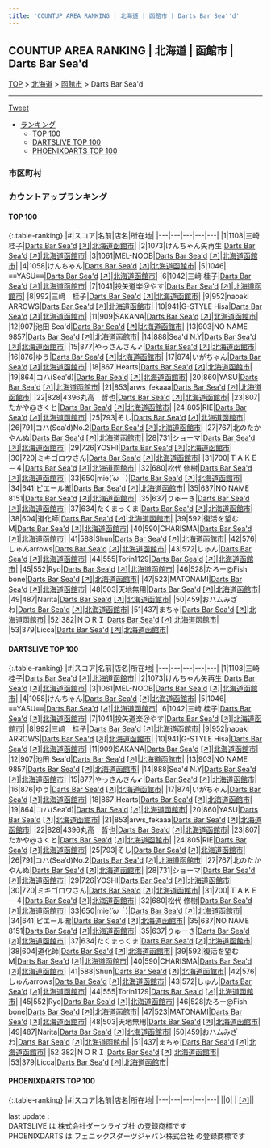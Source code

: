 ```yaml
---
title: 'COUNTUP AREA RANKING | 北海道 | 函館市 | Darts Bar Sea''d'
---
```

## COUNTUP AREA RANKING | 北海道 | 函館市 | Darts Bar Sea'd

[TOP](/darts/rank/) > [北海道](/darts/rank/北海道/) > [函館市](/darts/rank/北海道/函館市/) > Darts Bar Sea'd

___

<a href="https://twitter.com/share?ref_src=twsrc%5Etfw" data-text="COUNTUP AREA RANKING | 北海道函館市Darts Bar Sea'd" class="twitter-share-button" data-hashtags="DARTSLIVE,PHOENIXDARTS,darts,ダーツ" data-show-count="false">Tweet</a>

* [ランキング](#カウントアップランキング)
    * [TOP 100](#top-100)
    * [DARTSLIVE TOP 100](#dartslive-top-100)
    * [PHOENIXDARTS TOP 100](#phoenixdarts-top-100)

### 市区町村

<ul>

</ul>

### カウントアップランキング

#### TOP 100



{:.table-ranking}
|#|スコア|名前|店名|所在地|
|---|---|---|---|---|
|1|1108|<span class="rank-name-dl">三崎 桂子</span>|<a href="/darts/rank/shops/4906764db564cc3df454cb89828a1cfe.html">Darts Bar Sea'd</a> <a href="https://search.dartslive.com/jp/shop/4906764db564cc3df454cb89828a1cfe">[↗]</a>|<a href="/darts/rank/北海道/函館市">北海道函館市</a>|
|2|1073|<span class="rank-name-dl">けんちゃん矢再生</span>|<a href="/darts/rank/shops/4906764db564cc3df454cb89828a1cfe.html">Darts Bar Sea'd</a> <a href="https://search.dartslive.com/jp/shop/4906764db564cc3df454cb89828a1cfe">[↗]</a>|<a href="/darts/rank/北海道/函館市">北海道函館市</a>|
|3|1061|<span class="rank-name-dl">MEL-NOOB</span>|<a href="/darts/rank/shops/4906764db564cc3df454cb89828a1cfe.html">Darts Bar Sea'd</a> <a href="https://search.dartslive.com/jp/shop/4906764db564cc3df454cb89828a1cfe">[↗]</a>|<a href="/darts/rank/北海道/函館市">北海道函館市</a>|
|4|1058|<span class="rank-name-dl">けんちゃん</span>|<a href="/darts/rank/shops/4906764db564cc3df454cb89828a1cfe.html">Darts Bar Sea'd</a> <a href="https://search.dartslive.com/jp/shop/4906764db564cc3df454cb89828a1cfe">[↗]</a>|<a href="/darts/rank/北海道/函館市">北海道函館市</a>|
|5|1046|<span class="rank-name-dl">≡≡YASU≡≡</span>|<a href="/darts/rank/shops/4906764db564cc3df454cb89828a1cfe.html">Darts Bar Sea'd</a> <a href="https://search.dartslive.com/jp/shop/4906764db564cc3df454cb89828a1cfe">[↗]</a>|<a href="/darts/rank/北海道/函館市">北海道函館市</a>|
|6|1042|<span class="rank-name-dl">三﨑 桂子</span>|<a href="/darts/rank/shops/4906764db564cc3df454cb89828a1cfe.html">Darts Bar Sea'd</a> <a href="https://search.dartslive.com/jp/shop/4906764db564cc3df454cb89828a1cfe">[↗]</a>|<a href="/darts/rank/北海道/函館市">北海道函館市</a>|
|7|1041|<span class="rank-name-dl">投矢道楽＠やす</span>|<a href="/darts/rank/shops/4906764db564cc3df454cb89828a1cfe.html">Darts Bar Sea'd</a> <a href="https://search.dartslive.com/jp/shop/4906764db564cc3df454cb89828a1cfe">[↗]</a>|<a href="/darts/rank/北海道/函館市">北海道函館市</a>|
|8|992|<span class="rank-name-dl">三﨑　桂子</span>|<a href="/darts/rank/shops/4906764db564cc3df454cb89828a1cfe.html">Darts Bar Sea'd</a> <a href="https://search.dartslive.com/jp/shop/4906764db564cc3df454cb89828a1cfe">[↗]</a>|<a href="/darts/rank/北海道/函館市">北海道函館市</a>|
|9|952|<span class="rank-name-dl">naoaki ARROWS</span>|<a href="/darts/rank/shops/4906764db564cc3df454cb89828a1cfe.html">Darts Bar Sea'd</a> <a href="https://search.dartslive.com/jp/shop/4906764db564cc3df454cb89828a1cfe">[↗]</a>|<a href="/darts/rank/北海道/函館市">北海道函館市</a>|
|10|941|<span class="rank-name-dl">G-STYLE Hisa</span>|<a href="/darts/rank/shops/4906764db564cc3df454cb89828a1cfe.html">Darts Bar Sea'd</a> <a href="https://search.dartslive.com/jp/shop/4906764db564cc3df454cb89828a1cfe">[↗]</a>|<a href="/darts/rank/北海道/函館市">北海道函館市</a>|
|11|909|<span class="rank-name-dl">SAKANA</span>|<a href="/darts/rank/shops/4906764db564cc3df454cb89828a1cfe.html">Darts Bar Sea'd</a> <a href="https://search.dartslive.com/jp/shop/4906764db564cc3df454cb89828a1cfe">[↗]</a>|<a href="/darts/rank/北海道/函館市">北海道函館市</a>|
|12|907|<span class="rank-name-dl">池田 Sea&#x27;d</span>|<a href="/darts/rank/shops/4906764db564cc3df454cb89828a1cfe.html">Darts Bar Sea'd</a> <a href="https://search.dartslive.com/jp/shop/4906764db564cc3df454cb89828a1cfe">[↗]</a>|<a href="/darts/rank/北海道/函館市">北海道函館市</a>|
|13|903|<span class="rank-name-dl">NO NAME 9857</span>|<a href="/darts/rank/shops/4906764db564cc3df454cb89828a1cfe.html">Darts Bar Sea'd</a> <a href="https://search.dartslive.com/jp/shop/4906764db564cc3df454cb89828a1cfe">[↗]</a>|<a href="/darts/rank/北海道/函館市">北海道函館市</a>|
|14|888|<span class="rank-name-dl">Sea&#x27;d N.Y</span>|<a href="/darts/rank/shops/4906764db564cc3df454cb89828a1cfe.html">Darts Bar Sea'd</a> <a href="https://search.dartslive.com/jp/shop/4906764db564cc3df454cb89828a1cfe">[↗]</a>|<a href="/darts/rank/北海道/函館市">北海道函館市</a>|
|15|877|<span class="rank-name-dl">やっさんさん➹</span>|<a href="/darts/rank/shops/4906764db564cc3df454cb89828a1cfe.html">Darts Bar Sea'd</a> <a href="https://search.dartslive.com/jp/shop/4906764db564cc3df454cb89828a1cfe">[↗]</a>|<a href="/darts/rank/北海道/函館市">北海道函館市</a>|
|16|876|<span class="rank-name-dl">ゆう</span>|<a href="/darts/rank/shops/4906764db564cc3df454cb89828a1cfe.html">Darts Bar Sea'd</a> <a href="https://search.dartslive.com/jp/shop/4906764db564cc3df454cb89828a1cfe">[↗]</a>|<a href="/darts/rank/北海道/函館市">北海道函館市</a>|
|17|874|<span class="rank-name-dl">いがちゃん</span>|<a href="/darts/rank/shops/4906764db564cc3df454cb89828a1cfe.html">Darts Bar Sea'd</a> <a href="https://search.dartslive.com/jp/shop/4906764db564cc3df454cb89828a1cfe">[↗]</a>|<a href="/darts/rank/北海道/函館市">北海道函館市</a>|
|18|867|<span class="rank-name-dl">Hearts</span>|<a href="/darts/rank/shops/4906764db564cc3df454cb89828a1cfe.html">Darts Bar Sea'd</a> <a href="https://search.dartslive.com/jp/shop/4906764db564cc3df454cb89828a1cfe">[↗]</a>|<a href="/darts/rank/北海道/函館市">北海道函館市</a>|
|19|864|<span class="rank-name-dl">コハ(Sea′d)</span>|<a href="/darts/rank/shops/4906764db564cc3df454cb89828a1cfe.html">Darts Bar Sea'd</a> <a href="https://search.dartslive.com/jp/shop/4906764db564cc3df454cb89828a1cfe">[↗]</a>|<a href="/darts/rank/北海道/函館市">北海道函館市</a>|
|20|860|<span class="rank-name-dl">YASU</span>|<a href="/darts/rank/shops/4906764db564cc3df454cb89828a1cfe.html">Darts Bar Sea'd</a> <a href="https://search.dartslive.com/jp/shop/4906764db564cc3df454cb89828a1cfe">[↗]</a>|<a href="/darts/rank/北海道/函館市">北海道函館市</a>|
|21|853|<span class="rank-name-dl">arws_fekaaa</span>|<a href="/darts/rank/shops/4906764db564cc3df454cb89828a1cfe.html">Darts Bar Sea'd</a> <a href="https://search.dartslive.com/jp/shop/4906764db564cc3df454cb89828a1cfe">[↗]</a>|<a href="/darts/rank/北海道/函館市">北海道函館市</a>|
|22|828|<span class="rank-name-dl">4396丸高　哲也</span>|<a href="/darts/rank/shops/4906764db564cc3df454cb89828a1cfe.html">Darts Bar Sea'd</a> <a href="https://search.dartslive.com/jp/shop/4906764db564cc3df454cb89828a1cfe">[↗]</a>|<a href="/darts/rank/北海道/函館市">北海道函館市</a>|
|23|807|<span class="rank-name-dl">たかや@さくと</span>|<a href="/darts/rank/shops/4906764db564cc3df454cb89828a1cfe.html">Darts Bar Sea'd</a> <a href="https://search.dartslive.com/jp/shop/4906764db564cc3df454cb89828a1cfe">[↗]</a>|<a href="/darts/rank/北海道/函館市">北海道函館市</a>|
|24|805|<span class="rank-name-dl">RIE</span>|<a href="/darts/rank/shops/4906764db564cc3df454cb89828a1cfe.html">Darts Bar Sea'd</a> <a href="https://search.dartslive.com/jp/shop/4906764db564cc3df454cb89828a1cfe">[↗]</a>|<a href="/darts/rank/北海道/函館市">北海道函館市</a>|
|25|793|<span class="rank-name-dl">そし</span>|<a href="/darts/rank/shops/4906764db564cc3df454cb89828a1cfe.html">Darts Bar Sea'd</a> <a href="https://search.dartslive.com/jp/shop/4906764db564cc3df454cb89828a1cfe">[↗]</a>|<a href="/darts/rank/北海道/函館市">北海道函館市</a>|
|26|791|<span class="rank-name-dl">コハ(Sea′d)No.2</span>|<a href="/darts/rank/shops/4906764db564cc3df454cb89828a1cfe.html">Darts Bar Sea'd</a> <a href="https://search.dartslive.com/jp/shop/4906764db564cc3df454cb89828a1cfe">[↗]</a>|<a href="/darts/rank/北海道/函館市">北海道函館市</a>|
|27|767|<span class="rank-name-dl">北のたかやんぬ</span>|<a href="/darts/rank/shops/4906764db564cc3df454cb89828a1cfe.html">Darts Bar Sea'd</a> <a href="https://search.dartslive.com/jp/shop/4906764db564cc3df454cb89828a1cfe">[↗]</a>|<a href="/darts/rank/北海道/函館市">北海道函館市</a>|
|28|731|<span class="rank-name-dl">ショーマ</span>|<a href="/darts/rank/shops/4906764db564cc3df454cb89828a1cfe.html">Darts Bar Sea'd</a> <a href="https://search.dartslive.com/jp/shop/4906764db564cc3df454cb89828a1cfe">[↗]</a>|<a href="/darts/rank/北海道/函館市">北海道函館市</a>|
|29|726|<span class="rank-name-dl">YOSHI</span>|<a href="/darts/rank/shops/4906764db564cc3df454cb89828a1cfe.html">Darts Bar Sea'd</a> <a href="https://search.dartslive.com/jp/shop/4906764db564cc3df454cb89828a1cfe">[↗]</a>|<a href="/darts/rank/北海道/函館市">北海道函館市</a>|
|30|720|<span class="rank-name-dl">ミキゴロウさん</span>|<a href="/darts/rank/shops/4906764db564cc3df454cb89828a1cfe.html">Darts Bar Sea'd</a> <a href="https://search.dartslive.com/jp/shop/4906764db564cc3df454cb89828a1cfe">[↗]</a>|<a href="/darts/rank/北海道/函館市">北海道函館市</a>|
|31|700|<span class="rank-name-dl">ＴＡＫＥ－４</span>|<a href="/darts/rank/shops/4906764db564cc3df454cb89828a1cfe.html">Darts Bar Sea'd</a> <a href="https://search.dartslive.com/jp/shop/4906764db564cc3df454cb89828a1cfe">[↗]</a>|<a href="/darts/rank/北海道/函館市">北海道函館市</a>|
|32|680|<span class="rank-name-dl">松代 修樹</span>|<a href="/darts/rank/shops/4906764db564cc3df454cb89828a1cfe.html">Darts Bar Sea'd</a> <a href="https://search.dartslive.com/jp/shop/4906764db564cc3df454cb89828a1cfe">[↗]</a>|<a href="/darts/rank/北海道/函館市">北海道函館市</a>|
|33|650|<span class="rank-name-dl">mie(*´ω｀*)</span>|<a href="/darts/rank/shops/4906764db564cc3df454cb89828a1cfe.html">Darts Bar Sea'd</a> <a href="https://search.dartslive.com/jp/shop/4906764db564cc3df454cb89828a1cfe">[↗]</a>|<a href="/darts/rank/北海道/函館市">北海道函館市</a>|
|34|641|<span class="rank-name-dl">ピエール瀧</span>|<a href="/darts/rank/shops/4906764db564cc3df454cb89828a1cfe.html">Darts Bar Sea'd</a> <a href="https://search.dartslive.com/jp/shop/4906764db564cc3df454cb89828a1cfe">[↗]</a>|<a href="/darts/rank/北海道/函館市">北海道函館市</a>|
|35|637|<span class="rank-name-dl">NO NAME 8151</span>|<a href="/darts/rank/shops/4906764db564cc3df454cb89828a1cfe.html">Darts Bar Sea'd</a> <a href="https://search.dartslive.com/jp/shop/4906764db564cc3df454cb89828a1cfe">[↗]</a>|<a href="/darts/rank/北海道/函館市">北海道函館市</a>|
|35|637|<span class="rank-name-dl">りゅーき</span>|<a href="/darts/rank/shops/4906764db564cc3df454cb89828a1cfe.html">Darts Bar Sea'd</a> <a href="https://search.dartslive.com/jp/shop/4906764db564cc3df454cb89828a1cfe">[↗]</a>|<a href="/darts/rank/北海道/函館市">北海道函館市</a>|
|37|634|<span class="rank-name-dl">たくまっくま</span>|<a href="/darts/rank/shops/4906764db564cc3df454cb89828a1cfe.html">Darts Bar Sea'd</a> <a href="https://search.dartslive.com/jp/shop/4906764db564cc3df454cb89828a1cfe">[↗]</a>|<a href="/darts/rank/北海道/函館市">北海道函館市</a>|
|38|604|<span class="rank-name-dl">道化師</span>|<a href="/darts/rank/shops/4906764db564cc3df454cb89828a1cfe.html">Darts Bar Sea'd</a> <a href="https://search.dartslive.com/jp/shop/4906764db564cc3df454cb89828a1cfe">[↗]</a>|<a href="/darts/rank/北海道/函館市">北海道函館市</a>|
|39|592|<span class="rank-name-dl">復活を望むM</span>|<a href="/darts/rank/shops/4906764db564cc3df454cb89828a1cfe.html">Darts Bar Sea'd</a> <a href="https://search.dartslive.com/jp/shop/4906764db564cc3df454cb89828a1cfe">[↗]</a>|<a href="/darts/rank/北海道/函館市">北海道函館市</a>|
|40|590|<span class="rank-name-dl">CHARISMA</span>|<a href="/darts/rank/shops/4906764db564cc3df454cb89828a1cfe.html">Darts Bar Sea'd</a> <a href="https://search.dartslive.com/jp/shop/4906764db564cc3df454cb89828a1cfe">[↗]</a>|<a href="/darts/rank/北海道/函館市">北海道函館市</a>|
|41|588|<span class="rank-name-dl">Shun</span>|<a href="/darts/rank/shops/4906764db564cc3df454cb89828a1cfe.html">Darts Bar Sea'd</a> <a href="https://search.dartslive.com/jp/shop/4906764db564cc3df454cb89828a1cfe">[↗]</a>|<a href="/darts/rank/北海道/函館市">北海道函館市</a>|
|42|576|<span class="rank-name-dl">しゅんarrows</span>|<a href="/darts/rank/shops/4906764db564cc3df454cb89828a1cfe.html">Darts Bar Sea'd</a> <a href="https://search.dartslive.com/jp/shop/4906764db564cc3df454cb89828a1cfe">[↗]</a>|<a href="/darts/rank/北海道/函館市">北海道函館市</a>|
|43|572|<span class="rank-name-dl">しゅん</span>|<a href="/darts/rank/shops/4906764db564cc3df454cb89828a1cfe.html">Darts Bar Sea'd</a> <a href="https://search.dartslive.com/jp/shop/4906764db564cc3df454cb89828a1cfe">[↗]</a>|<a href="/darts/rank/北海道/函館市">北海道函館市</a>|
|44|555|<span class="rank-name-dl">Torin1129</span>|<a href="/darts/rank/shops/4906764db564cc3df454cb89828a1cfe.html">Darts Bar Sea'd</a> <a href="https://search.dartslive.com/jp/shop/4906764db564cc3df454cb89828a1cfe">[↗]</a>|<a href="/darts/rank/北海道/函館市">北海道函館市</a>|
|45|552|<span class="rank-name-dl">Ryo</span>|<a href="/darts/rank/shops/4906764db564cc3df454cb89828a1cfe.html">Darts Bar Sea'd</a> <a href="https://search.dartslive.com/jp/shop/4906764db564cc3df454cb89828a1cfe">[↗]</a>|<a href="/darts/rank/北海道/函館市">北海道函館市</a>|
|46|528|<span class="rank-name-dl">たろー@Fish bone</span>|<a href="/darts/rank/shops/4906764db564cc3df454cb89828a1cfe.html">Darts Bar Sea'd</a> <a href="https://search.dartslive.com/jp/shop/4906764db564cc3df454cb89828a1cfe">[↗]</a>|<a href="/darts/rank/北海道/函館市">北海道函館市</a>|
|47|523|<span class="rank-name-dl">MATONAMI</span>|<a href="/darts/rank/shops/4906764db564cc3df454cb89828a1cfe.html">Darts Bar Sea'd</a> <a href="https://search.dartslive.com/jp/shop/4906764db564cc3df454cb89828a1cfe">[↗]</a>|<a href="/darts/rank/北海道/函館市">北海道函館市</a>|
|48|503|<span class="rank-name-dl">天地無用</span>|<a href="/darts/rank/shops/4906764db564cc3df454cb89828a1cfe.html">Darts Bar Sea'd</a> <a href="https://search.dartslive.com/jp/shop/4906764db564cc3df454cb89828a1cfe">[↗]</a>|<a href="/darts/rank/北海道/函館市">北海道函館市</a>|
|49|487|<span class="rank-name-dl">Narita</span>|<a href="/darts/rank/shops/4906764db564cc3df454cb89828a1cfe.html">Darts Bar Sea'd</a> <a href="https://search.dartslive.com/jp/shop/4906764db564cc3df454cb89828a1cfe">[↗]</a>|<a href="/darts/rank/北海道/函館市">北海道函館市</a>|
|50|459|<span class="rank-name-dl">おハムみざわ</span>|<a href="/darts/rank/shops/4906764db564cc3df454cb89828a1cfe.html">Darts Bar Sea'd</a> <a href="https://search.dartslive.com/jp/shop/4906764db564cc3df454cb89828a1cfe">[↗]</a>|<a href="/darts/rank/北海道/函館市">北海道函館市</a>|
|51|437|<span class="rank-name-dl">まちゃ</span>|<a href="/darts/rank/shops/4906764db564cc3df454cb89828a1cfe.html">Darts Bar Sea'd</a> <a href="https://search.dartslive.com/jp/shop/4906764db564cc3df454cb89828a1cfe">[↗]</a>|<a href="/darts/rank/北海道/函館市">北海道函館市</a>|
|52|382|<span class="rank-name-dl">ＮＯＲＩ</span>|<a href="/darts/rank/shops/4906764db564cc3df454cb89828a1cfe.html">Darts Bar Sea'd</a> <a href="https://search.dartslive.com/jp/shop/4906764db564cc3df454cb89828a1cfe">[↗]</a>|<a href="/darts/rank/北海道/函館市">北海道函館市</a>|
|53|379|<span class="rank-name-dl">Licca</span>|<a href="/darts/rank/shops/4906764db564cc3df454cb89828a1cfe.html">Darts Bar Sea'd</a> <a href="https://search.dartslive.com/jp/shop/4906764db564cc3df454cb89828a1cfe">[↗]</a>|<a href="/darts/rank/北海道/函館市">北海道函館市</a>|


#### DARTSLIVE TOP 100



{:.table-ranking}
|#|スコア|名前|店名|所在地|
|---|---|---|---|---|
|1|1108|<span class="rank-name-dl">三崎 桂子</span>|<a href="/darts/rank/shops/4906764db564cc3df454cb89828a1cfe.html">Darts Bar Sea'd</a> <a href="https://search.dartslive.com/jp/shop/4906764db564cc3df454cb89828a1cfe">[↗]</a>|<a href="/darts/rank/北海道/函館市">北海道函館市</a>|
|2|1073|<span class="rank-name-dl">けんちゃん矢再生</span>|<a href="/darts/rank/shops/4906764db564cc3df454cb89828a1cfe.html">Darts Bar Sea'd</a> <a href="https://search.dartslive.com/jp/shop/4906764db564cc3df454cb89828a1cfe">[↗]</a>|<a href="/darts/rank/北海道/函館市">北海道函館市</a>|
|3|1061|<span class="rank-name-dl">MEL-NOOB</span>|<a href="/darts/rank/shops/4906764db564cc3df454cb89828a1cfe.html">Darts Bar Sea'd</a> <a href="https://search.dartslive.com/jp/shop/4906764db564cc3df454cb89828a1cfe">[↗]</a>|<a href="/darts/rank/北海道/函館市">北海道函館市</a>|
|4|1058|<span class="rank-name-dl">けんちゃん</span>|<a href="/darts/rank/shops/4906764db564cc3df454cb89828a1cfe.html">Darts Bar Sea'd</a> <a href="https://search.dartslive.com/jp/shop/4906764db564cc3df454cb89828a1cfe">[↗]</a>|<a href="/darts/rank/北海道/函館市">北海道函館市</a>|
|5|1046|<span class="rank-name-dl">≡≡YASU≡≡</span>|<a href="/darts/rank/shops/4906764db564cc3df454cb89828a1cfe.html">Darts Bar Sea'd</a> <a href="https://search.dartslive.com/jp/shop/4906764db564cc3df454cb89828a1cfe">[↗]</a>|<a href="/darts/rank/北海道/函館市">北海道函館市</a>|
|6|1042|<span class="rank-name-dl">三﨑 桂子</span>|<a href="/darts/rank/shops/4906764db564cc3df454cb89828a1cfe.html">Darts Bar Sea'd</a> <a href="https://search.dartslive.com/jp/shop/4906764db564cc3df454cb89828a1cfe">[↗]</a>|<a href="/darts/rank/北海道/函館市">北海道函館市</a>|
|7|1041|<span class="rank-name-dl">投矢道楽＠やす</span>|<a href="/darts/rank/shops/4906764db564cc3df454cb89828a1cfe.html">Darts Bar Sea'd</a> <a href="https://search.dartslive.com/jp/shop/4906764db564cc3df454cb89828a1cfe">[↗]</a>|<a href="/darts/rank/北海道/函館市">北海道函館市</a>|
|8|992|<span class="rank-name-dl">三﨑　桂子</span>|<a href="/darts/rank/shops/4906764db564cc3df454cb89828a1cfe.html">Darts Bar Sea'd</a> <a href="https://search.dartslive.com/jp/shop/4906764db564cc3df454cb89828a1cfe">[↗]</a>|<a href="/darts/rank/北海道/函館市">北海道函館市</a>|
|9|952|<span class="rank-name-dl">naoaki ARROWS</span>|<a href="/darts/rank/shops/4906764db564cc3df454cb89828a1cfe.html">Darts Bar Sea'd</a> <a href="https://search.dartslive.com/jp/shop/4906764db564cc3df454cb89828a1cfe">[↗]</a>|<a href="/darts/rank/北海道/函館市">北海道函館市</a>|
|10|941|<span class="rank-name-dl">G-STYLE Hisa</span>|<a href="/darts/rank/shops/4906764db564cc3df454cb89828a1cfe.html">Darts Bar Sea'd</a> <a href="https://search.dartslive.com/jp/shop/4906764db564cc3df454cb89828a1cfe">[↗]</a>|<a href="/darts/rank/北海道/函館市">北海道函館市</a>|
|11|909|<span class="rank-name-dl">SAKANA</span>|<a href="/darts/rank/shops/4906764db564cc3df454cb89828a1cfe.html">Darts Bar Sea'd</a> <a href="https://search.dartslive.com/jp/shop/4906764db564cc3df454cb89828a1cfe">[↗]</a>|<a href="/darts/rank/北海道/函館市">北海道函館市</a>|
|12|907|<span class="rank-name-dl">池田 Sea&#x27;d</span>|<a href="/darts/rank/shops/4906764db564cc3df454cb89828a1cfe.html">Darts Bar Sea'd</a> <a href="https://search.dartslive.com/jp/shop/4906764db564cc3df454cb89828a1cfe">[↗]</a>|<a href="/darts/rank/北海道/函館市">北海道函館市</a>|
|13|903|<span class="rank-name-dl">NO NAME 9857</span>|<a href="/darts/rank/shops/4906764db564cc3df454cb89828a1cfe.html">Darts Bar Sea'd</a> <a href="https://search.dartslive.com/jp/shop/4906764db564cc3df454cb89828a1cfe">[↗]</a>|<a href="/darts/rank/北海道/函館市">北海道函館市</a>|
|14|888|<span class="rank-name-dl">Sea&#x27;d N.Y</span>|<a href="/darts/rank/shops/4906764db564cc3df454cb89828a1cfe.html">Darts Bar Sea'd</a> <a href="https://search.dartslive.com/jp/shop/4906764db564cc3df454cb89828a1cfe">[↗]</a>|<a href="/darts/rank/北海道/函館市">北海道函館市</a>|
|15|877|<span class="rank-name-dl">やっさんさん➹</span>|<a href="/darts/rank/shops/4906764db564cc3df454cb89828a1cfe.html">Darts Bar Sea'd</a> <a href="https://search.dartslive.com/jp/shop/4906764db564cc3df454cb89828a1cfe">[↗]</a>|<a href="/darts/rank/北海道/函館市">北海道函館市</a>|
|16|876|<span class="rank-name-dl">ゆう</span>|<a href="/darts/rank/shops/4906764db564cc3df454cb89828a1cfe.html">Darts Bar Sea'd</a> <a href="https://search.dartslive.com/jp/shop/4906764db564cc3df454cb89828a1cfe">[↗]</a>|<a href="/darts/rank/北海道/函館市">北海道函館市</a>|
|17|874|<span class="rank-name-dl">いがちゃん</span>|<a href="/darts/rank/shops/4906764db564cc3df454cb89828a1cfe.html">Darts Bar Sea'd</a> <a href="https://search.dartslive.com/jp/shop/4906764db564cc3df454cb89828a1cfe">[↗]</a>|<a href="/darts/rank/北海道/函館市">北海道函館市</a>|
|18|867|<span class="rank-name-dl">Hearts</span>|<a href="/darts/rank/shops/4906764db564cc3df454cb89828a1cfe.html">Darts Bar Sea'd</a> <a href="https://search.dartslive.com/jp/shop/4906764db564cc3df454cb89828a1cfe">[↗]</a>|<a href="/darts/rank/北海道/函館市">北海道函館市</a>|
|19|864|<span class="rank-name-dl">コハ(Sea′d)</span>|<a href="/darts/rank/shops/4906764db564cc3df454cb89828a1cfe.html">Darts Bar Sea'd</a> <a href="https://search.dartslive.com/jp/shop/4906764db564cc3df454cb89828a1cfe">[↗]</a>|<a href="/darts/rank/北海道/函館市">北海道函館市</a>|
|20|860|<span class="rank-name-dl">YASU</span>|<a href="/darts/rank/shops/4906764db564cc3df454cb89828a1cfe.html">Darts Bar Sea'd</a> <a href="https://search.dartslive.com/jp/shop/4906764db564cc3df454cb89828a1cfe">[↗]</a>|<a href="/darts/rank/北海道/函館市">北海道函館市</a>|
|21|853|<span class="rank-name-dl">arws_fekaaa</span>|<a href="/darts/rank/shops/4906764db564cc3df454cb89828a1cfe.html">Darts Bar Sea'd</a> <a href="https://search.dartslive.com/jp/shop/4906764db564cc3df454cb89828a1cfe">[↗]</a>|<a href="/darts/rank/北海道/函館市">北海道函館市</a>|
|22|828|<span class="rank-name-dl">4396丸高　哲也</span>|<a href="/darts/rank/shops/4906764db564cc3df454cb89828a1cfe.html">Darts Bar Sea'd</a> <a href="https://search.dartslive.com/jp/shop/4906764db564cc3df454cb89828a1cfe">[↗]</a>|<a href="/darts/rank/北海道/函館市">北海道函館市</a>|
|23|807|<span class="rank-name-dl">たかや@さくと</span>|<a href="/darts/rank/shops/4906764db564cc3df454cb89828a1cfe.html">Darts Bar Sea'd</a> <a href="https://search.dartslive.com/jp/shop/4906764db564cc3df454cb89828a1cfe">[↗]</a>|<a href="/darts/rank/北海道/函館市">北海道函館市</a>|
|24|805|<span class="rank-name-dl">RIE</span>|<a href="/darts/rank/shops/4906764db564cc3df454cb89828a1cfe.html">Darts Bar Sea'd</a> <a href="https://search.dartslive.com/jp/shop/4906764db564cc3df454cb89828a1cfe">[↗]</a>|<a href="/darts/rank/北海道/函館市">北海道函館市</a>|
|25|793|<span class="rank-name-dl">そし</span>|<a href="/darts/rank/shops/4906764db564cc3df454cb89828a1cfe.html">Darts Bar Sea'd</a> <a href="https://search.dartslive.com/jp/shop/4906764db564cc3df454cb89828a1cfe">[↗]</a>|<a href="/darts/rank/北海道/函館市">北海道函館市</a>|
|26|791|<span class="rank-name-dl">コハ(Sea′d)No.2</span>|<a href="/darts/rank/shops/4906764db564cc3df454cb89828a1cfe.html">Darts Bar Sea'd</a> <a href="https://search.dartslive.com/jp/shop/4906764db564cc3df454cb89828a1cfe">[↗]</a>|<a href="/darts/rank/北海道/函館市">北海道函館市</a>|
|27|767|<span class="rank-name-dl">北のたかやんぬ</span>|<a href="/darts/rank/shops/4906764db564cc3df454cb89828a1cfe.html">Darts Bar Sea'd</a> <a href="https://search.dartslive.com/jp/shop/4906764db564cc3df454cb89828a1cfe">[↗]</a>|<a href="/darts/rank/北海道/函館市">北海道函館市</a>|
|28|731|<span class="rank-name-dl">ショーマ</span>|<a href="/darts/rank/shops/4906764db564cc3df454cb89828a1cfe.html">Darts Bar Sea'd</a> <a href="https://search.dartslive.com/jp/shop/4906764db564cc3df454cb89828a1cfe">[↗]</a>|<a href="/darts/rank/北海道/函館市">北海道函館市</a>|
|29|726|<span class="rank-name-dl">YOSHI</span>|<a href="/darts/rank/shops/4906764db564cc3df454cb89828a1cfe.html">Darts Bar Sea'd</a> <a href="https://search.dartslive.com/jp/shop/4906764db564cc3df454cb89828a1cfe">[↗]</a>|<a href="/darts/rank/北海道/函館市">北海道函館市</a>|
|30|720|<span class="rank-name-dl">ミキゴロウさん</span>|<a href="/darts/rank/shops/4906764db564cc3df454cb89828a1cfe.html">Darts Bar Sea'd</a> <a href="https://search.dartslive.com/jp/shop/4906764db564cc3df454cb89828a1cfe">[↗]</a>|<a href="/darts/rank/北海道/函館市">北海道函館市</a>|
|31|700|<span class="rank-name-dl">ＴＡＫＥ－４</span>|<a href="/darts/rank/shops/4906764db564cc3df454cb89828a1cfe.html">Darts Bar Sea'd</a> <a href="https://search.dartslive.com/jp/shop/4906764db564cc3df454cb89828a1cfe">[↗]</a>|<a href="/darts/rank/北海道/函館市">北海道函館市</a>|
|32|680|<span class="rank-name-dl">松代 修樹</span>|<a href="/darts/rank/shops/4906764db564cc3df454cb89828a1cfe.html">Darts Bar Sea'd</a> <a href="https://search.dartslive.com/jp/shop/4906764db564cc3df454cb89828a1cfe">[↗]</a>|<a href="/darts/rank/北海道/函館市">北海道函館市</a>|
|33|650|<span class="rank-name-dl">mie(*´ω｀*)</span>|<a href="/darts/rank/shops/4906764db564cc3df454cb89828a1cfe.html">Darts Bar Sea'd</a> <a href="https://search.dartslive.com/jp/shop/4906764db564cc3df454cb89828a1cfe">[↗]</a>|<a href="/darts/rank/北海道/函館市">北海道函館市</a>|
|34|641|<span class="rank-name-dl">ピエール瀧</span>|<a href="/darts/rank/shops/4906764db564cc3df454cb89828a1cfe.html">Darts Bar Sea'd</a> <a href="https://search.dartslive.com/jp/shop/4906764db564cc3df454cb89828a1cfe">[↗]</a>|<a href="/darts/rank/北海道/函館市">北海道函館市</a>|
|35|637|<span class="rank-name-dl">NO NAME 8151</span>|<a href="/darts/rank/shops/4906764db564cc3df454cb89828a1cfe.html">Darts Bar Sea'd</a> <a href="https://search.dartslive.com/jp/shop/4906764db564cc3df454cb89828a1cfe">[↗]</a>|<a href="/darts/rank/北海道/函館市">北海道函館市</a>|
|35|637|<span class="rank-name-dl">りゅーき</span>|<a href="/darts/rank/shops/4906764db564cc3df454cb89828a1cfe.html">Darts Bar Sea'd</a> <a href="https://search.dartslive.com/jp/shop/4906764db564cc3df454cb89828a1cfe">[↗]</a>|<a href="/darts/rank/北海道/函館市">北海道函館市</a>|
|37|634|<span class="rank-name-dl">たくまっくま</span>|<a href="/darts/rank/shops/4906764db564cc3df454cb89828a1cfe.html">Darts Bar Sea'd</a> <a href="https://search.dartslive.com/jp/shop/4906764db564cc3df454cb89828a1cfe">[↗]</a>|<a href="/darts/rank/北海道/函館市">北海道函館市</a>|
|38|604|<span class="rank-name-dl">道化師</span>|<a href="/darts/rank/shops/4906764db564cc3df454cb89828a1cfe.html">Darts Bar Sea'd</a> <a href="https://search.dartslive.com/jp/shop/4906764db564cc3df454cb89828a1cfe">[↗]</a>|<a href="/darts/rank/北海道/函館市">北海道函館市</a>|
|39|592|<span class="rank-name-dl">復活を望むM</span>|<a href="/darts/rank/shops/4906764db564cc3df454cb89828a1cfe.html">Darts Bar Sea'd</a> <a href="https://search.dartslive.com/jp/shop/4906764db564cc3df454cb89828a1cfe">[↗]</a>|<a href="/darts/rank/北海道/函館市">北海道函館市</a>|
|40|590|<span class="rank-name-dl">CHARISMA</span>|<a href="/darts/rank/shops/4906764db564cc3df454cb89828a1cfe.html">Darts Bar Sea'd</a> <a href="https://search.dartslive.com/jp/shop/4906764db564cc3df454cb89828a1cfe">[↗]</a>|<a href="/darts/rank/北海道/函館市">北海道函館市</a>|
|41|588|<span class="rank-name-dl">Shun</span>|<a href="/darts/rank/shops/4906764db564cc3df454cb89828a1cfe.html">Darts Bar Sea'd</a> <a href="https://search.dartslive.com/jp/shop/4906764db564cc3df454cb89828a1cfe">[↗]</a>|<a href="/darts/rank/北海道/函館市">北海道函館市</a>|
|42|576|<span class="rank-name-dl">しゅんarrows</span>|<a href="/darts/rank/shops/4906764db564cc3df454cb89828a1cfe.html">Darts Bar Sea'd</a> <a href="https://search.dartslive.com/jp/shop/4906764db564cc3df454cb89828a1cfe">[↗]</a>|<a href="/darts/rank/北海道/函館市">北海道函館市</a>|
|43|572|<span class="rank-name-dl">しゅん</span>|<a href="/darts/rank/shops/4906764db564cc3df454cb89828a1cfe.html">Darts Bar Sea'd</a> <a href="https://search.dartslive.com/jp/shop/4906764db564cc3df454cb89828a1cfe">[↗]</a>|<a href="/darts/rank/北海道/函館市">北海道函館市</a>|
|44|555|<span class="rank-name-dl">Torin1129</span>|<a href="/darts/rank/shops/4906764db564cc3df454cb89828a1cfe.html">Darts Bar Sea'd</a> <a href="https://search.dartslive.com/jp/shop/4906764db564cc3df454cb89828a1cfe">[↗]</a>|<a href="/darts/rank/北海道/函館市">北海道函館市</a>|
|45|552|<span class="rank-name-dl">Ryo</span>|<a href="/darts/rank/shops/4906764db564cc3df454cb89828a1cfe.html">Darts Bar Sea'd</a> <a href="https://search.dartslive.com/jp/shop/4906764db564cc3df454cb89828a1cfe">[↗]</a>|<a href="/darts/rank/北海道/函館市">北海道函館市</a>|
|46|528|<span class="rank-name-dl">たろー@Fish bone</span>|<a href="/darts/rank/shops/4906764db564cc3df454cb89828a1cfe.html">Darts Bar Sea'd</a> <a href="https://search.dartslive.com/jp/shop/4906764db564cc3df454cb89828a1cfe">[↗]</a>|<a href="/darts/rank/北海道/函館市">北海道函館市</a>|
|47|523|<span class="rank-name-dl">MATONAMI</span>|<a href="/darts/rank/shops/4906764db564cc3df454cb89828a1cfe.html">Darts Bar Sea'd</a> <a href="https://search.dartslive.com/jp/shop/4906764db564cc3df454cb89828a1cfe">[↗]</a>|<a href="/darts/rank/北海道/函館市">北海道函館市</a>|
|48|503|<span class="rank-name-dl">天地無用</span>|<a href="/darts/rank/shops/4906764db564cc3df454cb89828a1cfe.html">Darts Bar Sea'd</a> <a href="https://search.dartslive.com/jp/shop/4906764db564cc3df454cb89828a1cfe">[↗]</a>|<a href="/darts/rank/北海道/函館市">北海道函館市</a>|
|49|487|<span class="rank-name-dl">Narita</span>|<a href="/darts/rank/shops/4906764db564cc3df454cb89828a1cfe.html">Darts Bar Sea'd</a> <a href="https://search.dartslive.com/jp/shop/4906764db564cc3df454cb89828a1cfe">[↗]</a>|<a href="/darts/rank/北海道/函館市">北海道函館市</a>|
|50|459|<span class="rank-name-dl">おハムみざわ</span>|<a href="/darts/rank/shops/4906764db564cc3df454cb89828a1cfe.html">Darts Bar Sea'd</a> <a href="https://search.dartslive.com/jp/shop/4906764db564cc3df454cb89828a1cfe">[↗]</a>|<a href="/darts/rank/北海道/函館市">北海道函館市</a>|
|51|437|<span class="rank-name-dl">まちゃ</span>|<a href="/darts/rank/shops/4906764db564cc3df454cb89828a1cfe.html">Darts Bar Sea'd</a> <a href="https://search.dartslive.com/jp/shop/4906764db564cc3df454cb89828a1cfe">[↗]</a>|<a href="/darts/rank/北海道/函館市">北海道函館市</a>|
|52|382|<span class="rank-name-dl">ＮＯＲＩ</span>|<a href="/darts/rank/shops/4906764db564cc3df454cb89828a1cfe.html">Darts Bar Sea'd</a> <a href="https://search.dartslive.com/jp/shop/4906764db564cc3df454cb89828a1cfe">[↗]</a>|<a href="/darts/rank/北海道/函館市">北海道函館市</a>|
|53|379|<span class="rank-name-dl">Licca</span>|<a href="/darts/rank/shops/4906764db564cc3df454cb89828a1cfe.html">Darts Bar Sea'd</a> <a href="https://search.dartslive.com/jp/shop/4906764db564cc3df454cb89828a1cfe">[↗]</a>|<a href="/darts/rank/北海道/函館市">北海道函館市</a>|


#### PHOENIXDARTS TOP 100



{:.table-ranking}
|#|スコア|名前|店名|所在地|
|---|---|---|---|---|
||0|<span class="rank-name-dl"> </span>|<a href="/darts/rank/shops/.html"></a> <a href="">[↗]</a>|<a href="/darts/rank//"></a>|


<div class="footer border-top border-gray-light mt-5 pt-3 text-right text-gray">
    last update : <span style="font-weight: italic" id="foot_last_modified"></span><br />
    DARTSLIVE は 株式会社ダーツライブ社 の登録商標です<br />
    PHOENIXDARTS は フェニックスダーツジャパン株式会社 の登録商標です<br />
</div>

<script src="https://cdnjs.cloudflare.com/ajax/libs/jquery.tablesorter/2.31.3/js/jquery.tablesorter.min.js" integrity="sha512-qzgd5cYSZcosqpzpn7zF2ZId8f/8CHmFKZ8j7mU4OUXTNRd5g+ZHBPsgKEwoqxCtdQvExE5LprwwPAgoicguNg==" crossorigin="anonymous" referrerpolicy="no-referrer"></script>
<link rel="stylesheet" href="https://cdnjs.cloudflare.com/ajax/libs/jquery.tablesorter/2.31.3/css/theme.default.min.css" integrity="sha512-wghhOJkjQX0Lh3NSWvNKeZ0ZpNn+SPVXX1Qyc9OCaogADktxrBiBdKGDoqVUOyhStvMBmJQ8ZdMHiR3wuEq8+w==" crossorigin="anonymous" referrerpolicy="no-referrer" />
<script>
$(function() {
    $(".table-ranking").tablesorter({sortList:[[0, 0]]});
    $("#foot_last_modified").text(formatDate(new Date(document.lastModified), 'yyyy-MM-dd HH:mm:ss'));
});
</script>

<script async src="https://platform.twitter.com/widgets.js" charset="utf-8"></script>